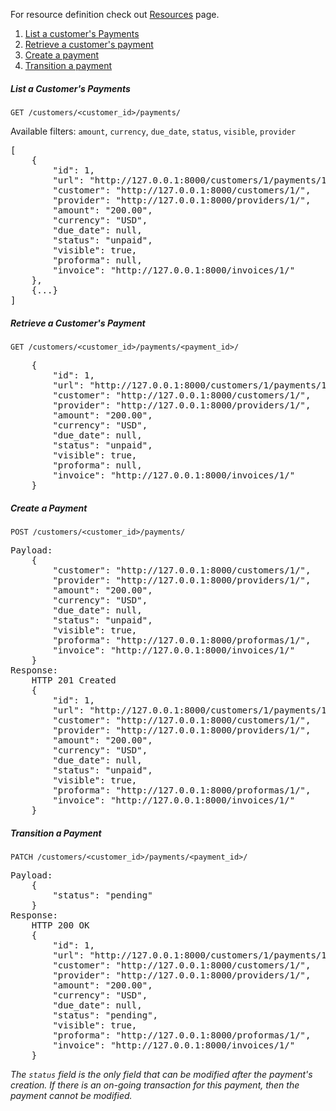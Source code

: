 For resource definition check out [Resources](Resources#payment) page.

1. [List a customer's Payments](#list-a-customers-payments)
2. [Retrieve a customer's payment](#retrieve-a-customers-payment)
3. [Create a payment](#create-a-payment)
4. [Transition a payment](#transition-a-payment)

##### List a Customer's Payments

```
GET /customers/<customer_id>/payments/
```

Available filters: `amount`, `currency`, `due_date`, `status`, `visible`, `provider`
<pre>
[
    {
        "id": 1,
        "url": "http://127.0.0.1:8000/customers/1/payments/1/",
        "customer": "http://127.0.0.1:8000/customers/1/",
        "provider": "http://127.0.0.1:8000/providers/1/",
        "amount": "200.00",
        "currency": "USD",
        "due_date": null,
        "status": "unpaid",
        "visible": true,
        "proforma": null,
        "invoice": "http://127.0.0.1:8000/invoices/1/"
    },
    {...}
]
</pre>

##### Retrieve a Customer's Payment

```
GET /customers/<customer_id>/payments/<payment_id>/
```
<pre>
    {
        "id": 1,
        "url": "http://127.0.0.1:8000/customers/1/payments/1/",
        "customer": "http://127.0.0.1:8000/customers/1/",
        "provider": "http://127.0.0.1:8000/providers/1/",
        "amount": "200.00",
        "currency": "USD",
        "due_date": null,
        "status": "unpaid",
        "visible": true,
        "proforma": null,
        "invoice": "http://127.0.0.1:8000/invoices/1/"
    }
</pre>

##### Create a Payment
```
POST /customers/<customer_id>/payments/
```
<pre>
Payload:
    {
        "customer": "http://127.0.0.1:8000/customers/1/",
        "provider": "http://127.0.0.1:8000/providers/1/",
        "amount": "200.00",
        "currency": "USD",
        "due_date": null,
        "status": "unpaid",
        "visible": true,
        "proforma": "http://127.0.0.1:8000/proformas/1/",
        "invoice": "http://127.0.0.1:8000/invoices/1/"
    }
Response:
    HTTP 201 Created
    {
        "id": 1,
        "url": "http://127.0.0.1:8000/customers/1/payments/1/",
        "customer": "http://127.0.0.1:8000/customers/1/",
        "provider": "http://127.0.0.1:8000/providers/1/",
        "amount": "200.00",
        "currency": "USD",
        "due_date": null,
        "status": "unpaid",
        "visible": true,
        "proforma": "http://127.0.0.1:8000/proformas/1/",
        "invoice": "http://127.0.0.1:8000/invoices/1/"
    }
</pre>  

##### Transition a Payment
```
PATCH /customers/<customer_id>/payments/<payment_id>/
```
<pre>
Payload:
    {
        "status": "pending"
    }
Response:
    HTTP 200 OK
    {
        "id": 1,
        "url": "http://127.0.0.1:8000/customers/1/payments/1/",
        "customer": "http://127.0.0.1:8000/customers/1/",
        "provider": "http://127.0.0.1:8000/providers/1/",
        "amount": "200.00",
        "currency": "USD",
        "due_date": null,
        "status": "pending",
        "visible": true,
        "proforma": "http://127.0.0.1:8000/proformas/1/",
        "invoice": "http://127.0.0.1:8000/invoices/1/"
    }
</pre>
_The `status` field is the only field that can be modified after the payment's creation. If there is an on-going transaction for this payment, then the payment cannot be modified._  
